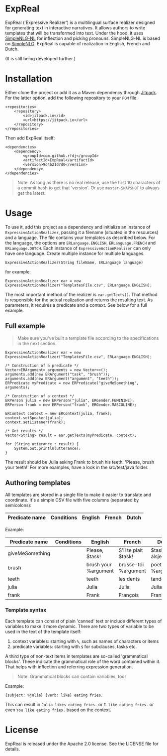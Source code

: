 # ExpReal

ExpReal ('Expressive Realizer') is a multilingual surface realizer designed for generating text in interactive narratives. It allows authors to write templates that will be transformed into text. Under the hood, it uses [SimpleNLG-NL](https://github.com/rfdj/SimpleNLG-NL) for inflection and picking pronouns. SimpleNLG-NL is based on [SimpleNLG](https://github.com/simplenlg/simplenlg). ExpReal is capable of realization in English, French and Dutch.

(It is still being developed further.)

# Installation
Either clone the project or add it as a Maven dependency through [Jitpack](https://jitpack.io). For the latter option, add the following repository to your `POM` file:

```
<repositories>
    <repository>
        <id>jitpack.io</id>
        <url>https://jitpack.io</url>
    </repository>
</repositories>
```

Then add ExpReal itself:

```
<dependencies>
    <dependency>
        <groupId>com.github.rfdj</groupId>
        <artifactId>ExpReal</artifactId>
        <version>9d4b21d7d0</version>
    </dependency>
</dependencies>
```

> Note: As long as there is no real release, use the first 10 characters of a commit hash to get that 'version'. Or use `master-SNAPSHOT` to always get the latest.

# Usage
To use it, add this project as a dependency and initialize an instance of `ExpressiveActionRealizer`, passing it a filename (situated in the resources) and a language. The file contains your templates as described below. For the language, the options are `ERLanguage.ENGLISH`, `ERLanguage.FRENCH` and `ERLanguage.DUTCH`. Each instance of `ExpressiveActionRealizer` can only have one language. Create multiple instance for multiple languages.

```
ExpressiveActionRealizer(String fileName, ERLanguage language)
```
for example:
```
ExpressiveActionRealizer ear = new ExpressiveActionRealizer("TemplatesFile.csv", ERLanguage.ENGLISH);
```

The most important method of the realizer is `ear.getTexts()`. That method is responsible for the actual realization and returns the resulting text. As parameters, it requires a predicate and a context. See below for a full example.

## Full example
> Make sure you've built a template file according to the specifications in the next section.
```
ExpressiveActionRealizer ear = new ExpressiveActionRealizer("TemplatesFile.csv", ERLanguage.ENGLISH);

/* Construction of a predicate */
Vector<ERArgument> arguments = new Vector<>();
arguments.add(new ERArgument("task", "brush"));
arguments.add(new ERArgument("argument", "teeth"));
ERPredicate myPredicate = new ERPredicate("giveMeSomething", arguments);

/* Construction of a context */
ERPerson julia = new ERPerson("julia", ERGender.FEMININE);
ERPerson frank = new ERPerson("frank", ERGender.MASCULINE);

ERContext context = new ERContext(julia, frank);
context.setSpeaker(julia);
context.setListener(frank);

/* Get results */
Vector<String> result = ear.getTexts(myPredicate, context);

for (String utterance : result) {
    System.out.println(utterance);
}
```
The result should be Julia asking Frank to brush his teeth: 'Please, brush your teeth!'
For more examples, have a look in the src/test/java folder.

## Authoring templates
All templates are stored in a single file to make it easier to translate and coordinate. It's a simple CSV file with five columns (separated by semicolons):

| Predicate name | Conditions | English | French | Dutch|
|---|---|---|---|---|

Example:


| Predicate name | Conditions | English | French | Dutch|
|---|---|---|---|---|
|giveMeSomething| |Please, $task!|S'il te plait $task!| $task, alsjeblieft!|
|brush| |brush your %argument|brosse-toi %argument|poets je %argument|
|teeth| |teeth|les dents|tanden|
|julia| |Julia|Julia|Julia|
|frank| |Frank|François|Frank|

### Template syntax
Each template can consist of plain 'canned' text or include different types of variables to make it more dynamic. There are two types of variable to be used in the text of the template itself:
1. context variables: starting with `%`, such as names of characters or items 
1. predicate variables: starting with `$` for subclauses, tasks etc.

A third type of non-text items in templates are so-called 'grammatical blocks'. These indicate the grammatical role of the word contained within it. That helps with inflection and referring expression generation.

> Note: Grammatical blocks can contain variables, too!

Example:

```
{subject: %julia} {verb: like} eating fries.
``` 

This can result in `Julia likes eating fries.` or `I like eating fries.` or even `You like eating fries.` based on the context.

# License
ExpReal is released under the Apache 2.0 license. See the LICENSE file for details.



